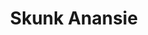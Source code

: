 ---
title: "Skunk Anansie"
summary: "Skunk Anansie was formed in 1994, broke up around 2001 and reunited again in 2009. The band took their name from the combination of the mammal/cannabis sort skunk and a spider from West African folk stories Anansi. **Line-up:** a.k.a. : vocals : bass : guitar : drums : drums"
image: "skunk-anansie.jpg"
apple_music_artist_url: "https://music.apple.com/gb/artist/skunk-anansie/5796114"
---